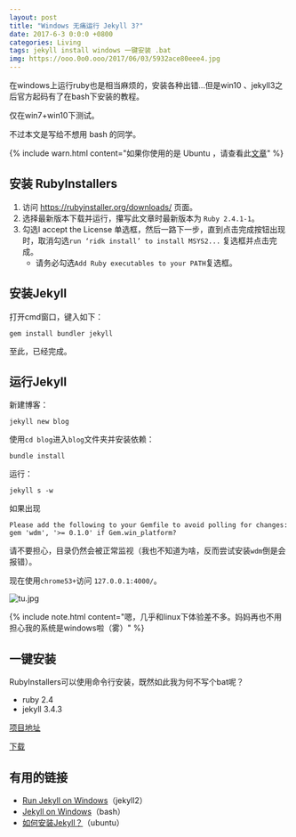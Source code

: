 ```yaml
---
layout: post
title: "Windows 无痛运行 Jekyll 3?"
date: 2017-6-3 0:0:0 +0800
categories: Living
tags: jekyll install windows 一键安装 .bat
img: https://ooo.0o0.ooo/2017/06/03/5932ace80eee4.jpg
---
```


在windows上运行ruby也是相当麻烦的，安装各种出错...但是win10 、jekyll3之后官方起码有了在bash下安装的教程。

仅在win7+win10下测试。

不过本文是写给不想用 bash 的同学。

{% include warn.html content="如果你使用的是 Ubuntu ，请查看此<a href='https://blog.kejun.space/technology/2017/05/27/how-to-install-jekyll.html' >文章</a>" %}

## 安装 RubyInstallers

1. 访问 https://rubyinstaller.org/downloads/ 页面。
2. 选择最新版本下载并运行，攥写此文章时最新版本为 `Ruby 2.4.1-1`。
3. 勾选I accept the License 单选框，然后一路下一步，直到点击完成按钮出现时，取消勾选`run ‘ridk install’ to install MSYS2...` 复选框并点击完成。
    * 请务必勾选`Add Ruby executables to your PATH`复选框。

## 安装Jekyll

打开cmd窗口，键入如下：

```
gem install bundler jekyll
```

至此，已经完成。

## 运行Jekyll

新建博客：

```shell
jekyll new blog
```

使用`cd blog`进入`blog`文件夹并安装依赖：

```
bundle install
```

运行：

```
jekyll s -w
```

如果出现

```
Please add the following to your Gemfile to avoid polling for changes:
gem 'wdm', '>= 0.1.0' if Gem.win_platform?
```
请不要担心，目录仍然会被正常监视（我也不知道为啥，反而尝试安装`wdm`倒是会报错）。

现在使用`chrome53+`访问 `127.0.0.1:4000/`。

![tu.jpg](https://ooo.0o0.ooo/2017/06/03/5932a82785044.jpg)

{% include note.html content="嗯，几乎和linux下体验差不多。妈妈再也不用担心我的系统是windows啦（雾）" %}

## 一键安装

RubyInstallers可以使用命令行安装，既然如此我为何不写个bat呢？

* ruby 2.4
* jekyll 3.4.3

[项目地址](https://github.com/KeJunMao/fastjekyll)

[下载](https://github.com/KeJunMao/fastjekyll/releases/tag/1.0)

## 有用的链接

* [Run Jekyll on Windows](http://jekyll-windows.juthilo.com/)（jekyll2）
* [Jekyll on Windows](https://jekyllrb.com/docs/windows/#installation)（bash）
* [如何安装Jekyll？](https://blog.kejun.space/technology/2017/05/27/how-to-install-jekyll.html)（ubuntu）